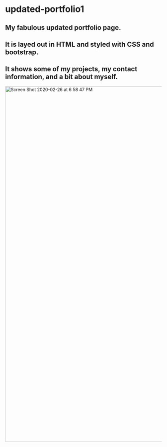 # updated-portfolio1

My fabulous updated portfolio page.
-----------------
It is layed out in HTML and styled with CSS and bootstrap.
-------------------
It shows some of my projects, my contact information, and a bit about myself. 
-------------
<img width="1143" alt="Screen Shot 2020-02-26 at 6 58 47 PM" src="https://user-images.githubusercontent.com/57017788/75399419-30960e80-58ca-11ea-9edd-a4074842cf3f.png">
